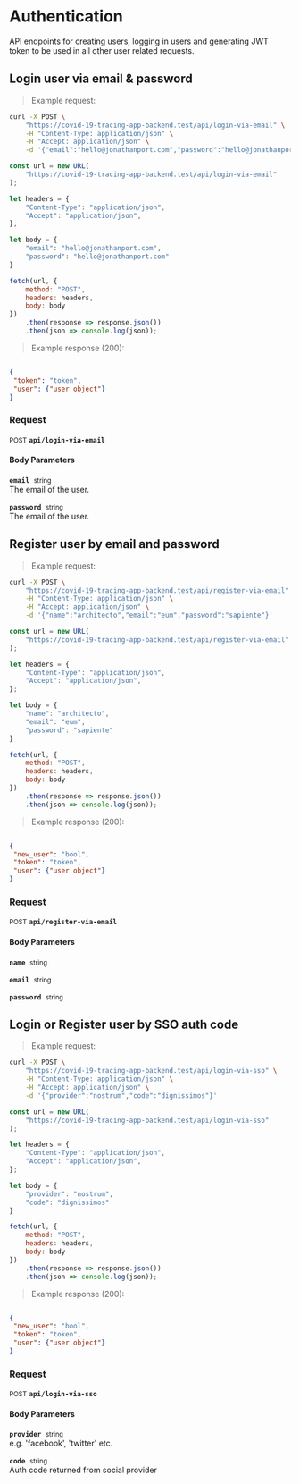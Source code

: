 # Authentication

API endpoints for creating users, logging in users and generating JWT token to
be used in all other user related requests.

## Login user via email &amp; password




> Example request:

```bash
curl -X POST \
    "https://covid-19-tracing-app-backend.test/api/login-via-email" \
    -H "Content-Type: application/json" \
    -H "Accept: application/json" \
    -d '{"email":"hello@jonathanport.com","password":"hello@jonathanport.com"}'

```

```javascript
const url = new URL(
    "https://covid-19-tracing-app-backend.test/api/login-via-email"
);

let headers = {
    "Content-Type": "application/json",
    "Accept": "application/json",
};

let body = {
    "email": "hello@jonathanport.com",
    "password": "hello@jonathanport.com"
}

fetch(url, {
    method: "POST",
    headers: headers,
    body: body
})
    .then(response => response.json())
    .then(json => console.log(json));
```


> Example response (200):

```json

{
 "token": "token",
 "user": {"user object"}
}
```

### Request
<small class="badge badge-black">POST</small>
 **`api/login-via-email`**

<h4 class="fancy-heading-panel"><b>Body Parameters</b></h4>
<code><b>email</b></code>&nbsp; <small>string</small>     <br>
    The email of the user.

<code><b>password</b></code>&nbsp; <small>string</small>     <br>
    The email of the user.



## Register user by email and password




> Example request:

```bash
curl -X POST \
    "https://covid-19-tracing-app-backend.test/api/register-via-email" \
    -H "Content-Type: application/json" \
    -H "Accept: application/json" \
    -d '{"name":"architecto","email":"eum","password":"sapiente"}'

```

```javascript
const url = new URL(
    "https://covid-19-tracing-app-backend.test/api/register-via-email"
);

let headers = {
    "Content-Type": "application/json",
    "Accept": "application/json",
};

let body = {
    "name": "architecto",
    "email": "eum",
    "password": "sapiente"
}

fetch(url, {
    method: "POST",
    headers: headers,
    body: body
})
    .then(response => response.json())
    .then(json => console.log(json));
```


> Example response (200):

```json

{
 "new_user": "bool",
 "token": "token",
 "user": {"user object"}
}
```

### Request
<small class="badge badge-black">POST</small>
 **`api/register-via-email`**

<h4 class="fancy-heading-panel"><b>Body Parameters</b></h4>
<code><b>name</b></code>&nbsp; <small>string</small>     <br>
    

<code><b>email</b></code>&nbsp; <small>string</small>     <br>
    

<code><b>password</b></code>&nbsp; <small>string</small>     <br>
    



## Login or Register user by SSO auth code




> Example request:

```bash
curl -X POST \
    "https://covid-19-tracing-app-backend.test/api/login-via-sso" \
    -H "Content-Type: application/json" \
    -H "Accept: application/json" \
    -d '{"provider":"nostrum","code":"dignissimos"}'

```

```javascript
const url = new URL(
    "https://covid-19-tracing-app-backend.test/api/login-via-sso"
);

let headers = {
    "Content-Type": "application/json",
    "Accept": "application/json",
};

let body = {
    "provider": "nostrum",
    "code": "dignissimos"
}

fetch(url, {
    method: "POST",
    headers: headers,
    body: body
})
    .then(response => response.json())
    .then(json => console.log(json));
```


> Example response (200):

```json

{
 "new_user": "bool",
 "token": "token",
 "user": {"user object"}
}
```

### Request
<small class="badge badge-black">POST</small>
 **`api/login-via-sso`**

<h4 class="fancy-heading-panel"><b>Body Parameters</b></h4>
<code><b>provider</b></code>&nbsp; <small>string</small>     <br>
    e.g. 'facebook', 'twitter' etc.

<code><b>code</b></code>&nbsp; <small>string</small>     <br>
    Auth code returned from social provider





